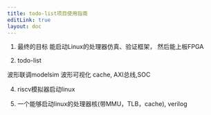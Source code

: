 ```yaml
---
title: todo-list项目使用指南
editLink: true
layout: doc
---
```



1. 最终的目标
能启动Linux的处理器仿真、验证框架，
然后能上板FPGA

3. todo-list

波形联调modelsim
波形可视化
cache, AXI总线,SOC

4. riscv模拟器启动linux

5. 一个能够启动linux的处理器核(带MMU，TLB，cache), verilog


